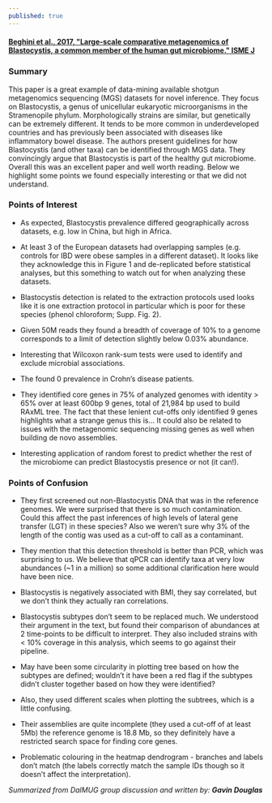 ```yaml
---
published: true
---
```

 
#### [Beghini et al., 2017, "Large-scale comparative metagenomics of Blastocystis, a common member of the human gut microbiome." ISME J](https://www.nature.com/ismej/journal/vaop/ncurrent/full/ismej2017139a.html)

### Summary
This paper is a great example of data-mining available shotgun metagenomics sequencing (MGS) datasets for novel inference. They focus on Blastocystis, a genus of unicellular eukaryotic microorganisms in the Stramenopile phylum. Morphologically strains are similar, but genetically can be extremely different. It tends to be more common in underdeveloped countries and has previously been associated with diseases like inflammatory bowel disease. The authors present guidelines for how Blastocystis (and other taxa) can be identified through MGS data. They convincingly argue that Blastocystis is part of the healthy gut microbiome. Overall this was an excellent paper and well worth reading. Below we highlight some points we found especially interesting or that we did not understand.

### Points of Interest
- As expected, Blastocystis prevalence differed geographically across datasets, e.g. low in China, but high in Africa.

- At least 3 of the European datasets had overlapping samples (e.g. controls for IBD were obese samples in a different dataset). It looks like they acknowledge this in Figure 1 and de-replicated before statistical analyses, but this something to watch out for when analyzing these datasets.

- Blastocystis detection is related to the extraction protocols used  looks like it is one extraction protocol in particular which is poor for these species (phenol chloroform; Supp. Fig. 2).

- Given 50M reads they found a breadth of coverage of 10% to a genome corresponds to a limit of detection slightly below 0.03% abundance.

- Interesting that Wilcoxon rank-sum tests were used to identify and exclude microbial associations.

- The found 0 prevalence in Crohn’s disease patients.

- They identified core genes in 75% of analyzed genomes with identity > 65% over at least 600bp  9 genes, total of 21,984 bp used to build RAxML tree. The fact that these lenient cut-offs only identified 9 genes highlights what a strange genus this is… It could also be related to issues with the metagenomic sequencing missing genes as well when building de novo assemblies.

- Interesting application of random forest to predict whether the rest of the microbiome can predict Blastocystis presence or not (it can!).

### Points of Confusion
- They first screened out non-Blastocystis DNA that was in the reference genomes. We were surprised that there is so much contamination. Could this affect the past inferences of high levels of lateral gene transfer (LGT) in these species? Also we weren’t sure why 3% of the length of the contig was used as a cut-off to call as a contaminant.

- They mention that this detection threshold is better than PCR, which was surprising to us. We believe that qPCR can identify taxa at very low abundances (~1 in a million) so some additional clarification here would have been nice.

- Blastocystis is negatively associated with BMI, they say correlated, but we don’t think they actually ran correlations.

- Blastocystis subtypes don’t seem to be replaced much. We understood their argument in the text, but found their comparison of abundances at 2 time-points to be difficult to interpret. They also included strains with < 10% coverage in this analysis, which seems to go against their pipeline.

- May have been some circularity in plotting tree based on how the subtypes are defined; wouldn’t it have been a red flag if the subtypes didn’t cluster together based on how they were identified?

- Also, they used different scales when plotting the subtrees, which is a little confusing.

- Their assemblies are quite incomplete (they used a cut-off of at least 5Mb) the reference genome is 18.8 Mb, so they definitely have a restricted search space for finding core genes.

- Problematic colouring in the heatmap dendrogram - branches and labels don’t match (the labels correctly match the sample IDs though so it doesn’t affect the interpretation).

_Summarized from DalMUG group discussion and written by:
**Gavin Douglas**_
